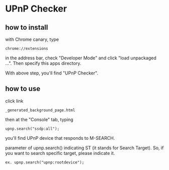# UPnP Checker

## how to install

with Chrome canary, type

    chrome://extensions

in the address bar, check "Developer Mode" and click "load unpackaged ...". Then specify this apps directory.

With above step, you'll find "UPnP Checker".

## how to use

click link

    _generated_background_page.html

then at the "Console" tab, typing

    upnp.search("ssdp:all");

you'll find UPnP device that responds to M-SEARCH.

parameter of upnp.search() indicating ST (it stands for Search Target). So, if you want to search specific target, please indicate it.

    ex. upnp.search("upnp:rootdevice");

